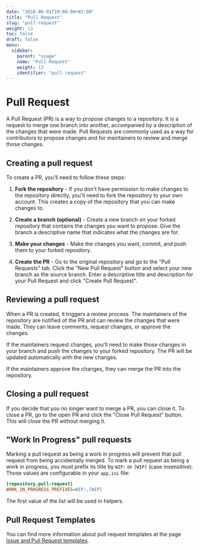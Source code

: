 ```yaml
---
date: "2018-06-01T19:00:00+02:00"
title: "Pull Request"
slug: "pull-request"
weight: 13
toc: false
draft: false
menu:
  sidebar:
    parent: "usage"
    name: "Pull Request"
    weight: 13
    identifier: "pull-request"
---
```


# Pull Request

A Pull Request (PR) is a way to propose changes to a repository.
It is a request to merge one branch into another, accompanied by a description of the changes that were made.
Pull Requests are commonly used as a way for contributors to propose changes and for maintainers to review and merge those changes.

## Creating a pull request

To create a PR, you'll need to follow these steps:

1. **Fork the repository** - If you don't have permission to make changes to the repository directly, you'll need to fork the repository to your own account.
This creates a copy of the repository that you can make changes to.

2. **Create a branch (optional)** - Create a new branch on your forked repository that contains the changes you want to propose.
Give the branch a descriptive name that indicates what the changes are for.

3. **Make your changes** - Make the changes you want, commit, and push them to your forked repository.

4. **Create the PR** - Go to the original repository and go to the "Pull Requests" tab. Click the "New Pull Request" button and select your new branch as the source branch.
Enter a descriptive title and description for your Pull Request and click "Create Pull Request".

## Reviewing a pull request

When a PR is created, it triggers a review process. The maintainers of the repository are notified of the PR and can review the changes that were made.
They can leave comments, request changes, or approve the changes.

If the maintainers request changes, you'll need to make those changes in your branch and push the changes to your forked repository.
The PR will be updated automatically with the new changes.

If the maintainers approve the changes, they can merge the PR into the repository.

## Closing a pull request

If you decide that you no longer want to merge a PR, you can close it.
To close a PR, go to the open PR and click the "Close Pull Request" button. This will close the PR without merging it.

## "Work In Progress" pull requests

Marking a pull request as being a work in progress will prevent that pull request from being accidentally merged.
To mark a pull request as being a work in progress, you must prefix its title by `WIP:` or `[WIP]` (case insensitive).
Those values are configurable in your `app.ini` file:

```ini
[repository.pull-request]
WORK_IN_PROGRESS_PREFIXES=WIP:,[WIP]
```

The first value of the list will be used in helpers.

## Pull Request Templates

You can find more information about pull request templates at the page [Issue and Pull Request templates](../issue-pull-request-templates).
